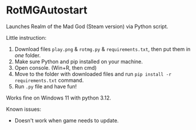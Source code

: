 # RotMGAutostart
Launches Realm of the Mad God (Steam version) via Python script.

Little instruction:
1. Download files `play.png` & `rotmg.py` & `requirements.txt`, then put them in _one_ folder.
2. Make sure Python and pip installed on your machine.
3. Open console. (Win+R, then cmd)
4. Move to the folder with downloaded files and run `pip install -r requirements.txt` command.
5. Run `.py` file and have fun!

Works fine on Windows 11 with python 3.12.

Known issues:
- Doesn't work when game needs to update.
